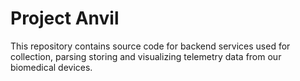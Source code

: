 # Project Anvil
This repository contains source code for backend services used for collection, parsing storing and visualizing telemetry data from our biomedical devices.



